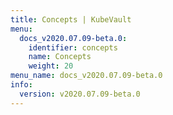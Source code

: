 ```yaml
---
title: Concepts | KubeVault
menu:
  docs_v2020.07.09-beta.0:
    identifier: concepts
    name: Concepts
    weight: 20
menu_name: docs_v2020.07.09-beta.0
info:
  version: v2020.07.09-beta.0
---
```


